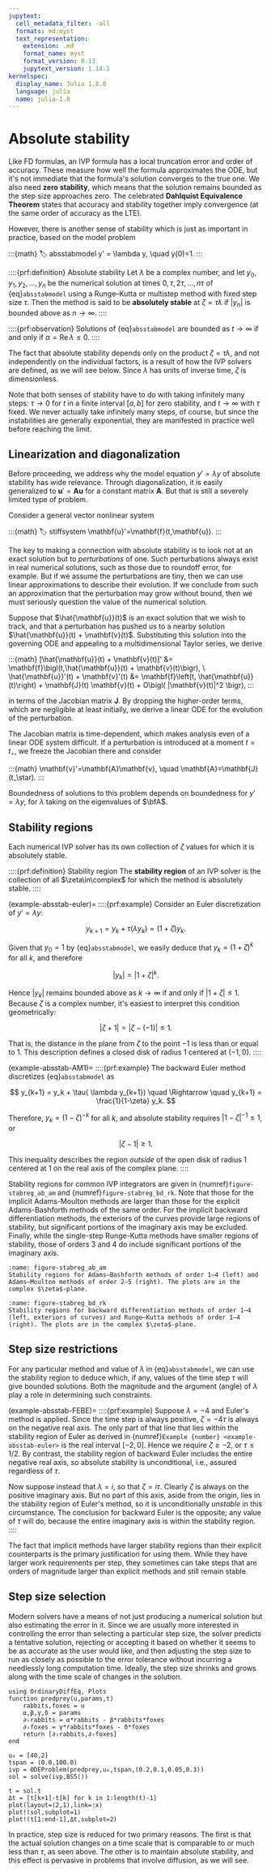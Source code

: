 ```yaml
---
jupytext:
  cell_metadata_filter: -all
  formats: md:myst
  text_representation:
    extension: .md
    format_name: myst
    format_version: 0.13
    jupytext_version: 1.14.1
kernelspec:
  display_name: Julia 1.8.0
  language: julia
  name: julia-1.8
---
```


# Absolute stability

Like FD formulas, an IVP formula has a local truncation error and order of accuracy. These measure how well the formula approximates the ODE, but it's not immediate that the formula's solution converges to the true one. We also need **zero stability**, which means that the solution remains bounded as the step size approaches zero. The celebrated **Dahlquist Equivalence Theorem** states that accuracy and stability together imply convergence (at the same order of accuracy as the LTE).

However, there is another sense of stability which is just as important in practice, based on the model problem

:::{math}
:label: absstabmodel
y' = \lambda y, \quad y(0)=1.
:::

::::{prf:definition} Absolute stability
Let $\lambda$ be a complex number, and let $y_0,y_1,y_2,\ldots,y_n$ be the numerical solution at times $0,\tau,2\tau,\ldots,n\tau$ of {eq}`absstabmodel` using a Runge–Kutta or multistep method with fixed step size $\tau$. Then the method is said to be **absolutely stable** at $\zeta = \tau\lambda$ if $|y_n|$ is bounded above as $n\to\infty$. 
::::

::::{prf:observation}
Solutions of {eq}`absstabmodel` are bounded as $t\to\infty$ if and only if $\alpha = \operatorname{Re} \lambda \le 0$. 
::::

The fact that absolute stability depends only on the product $\zeta = \tau\lambda$, and not independently on the individual factors, is a result of how the IVP solvers are defined, as we will see below. Since $\lambda$ has units of inverse time, $\zeta$ is dimensionless.

Note that both senses of stability have to do with taking infinitely many steps: $\tau\to 0$ for $t$ in a finite interval $[a,b]$ for zero stability, and $t\to \infty$ with $\tau$ fixed. We never actually take infinitely many steps, of course, but since the instabilities are generally exponential, they are manifested in practice well before reaching the limit.

## Linearization and diagonalization

Before proceeding, we address why the model equation $y'=\lambda y$ of absolute stability has wide relevance. Through diagonalization, it is easily generalized to $\mathbf{u}'=\mathbf{A} \mathbf{u}$ for a constant matrix $\mathbf{A}$. But that is still a severely limited type of problem.

Consider a general vector nonlinear system 

:::{math}
:label: stiffsystem
\mathbf{u}'=\mathbf{f}(t,\mathbf{u}).
:::

The key to making a connection with absolute stability is to look not at an exact solution but to *perturbations* of one. Such perturbations always exist in real numerical solutions, such as those due to roundoff error, for example. But if we assume the perturbations are tiny, then we can use linear approximations to describe their evolution. If we conclude from such an approximation that the perturbation may grow without bound, then we must seriously question the value of the numerical solution.

Suppose that $\hat{\mathbf{u}}(t)$ is an exact solution that we wish to track, and that a perturbation has pushed us to a nearby solution $\hat{\mathbf{u}}(t) + \mathbf{v}(t)$. Substituting this solution into the governing ODE and appealing to a multidimensional Taylor series, we derive

:::{math}
[\hat{\mathbf{u}}(t) + \mathbf{v}(t)]' &= \mathbf{f}\bigl(t,\hat{\mathbf{u}}(t) + \mathbf{v}(t)\bigr), \\
\hat{\mathbf{u}}'(t) + \mathbf{v}'(t) &= \mathbf{f}\left(t, \hat{\mathbf{u}}(t)\right) + \mathbf{J}(t) \mathbf{v}(t) + O\bigl( \|\mathbf{v}(t)\|^2 \bigr),
:::

in terms of the Jacobian matrix $\mathbf{J}$. By dropping the higher-order terms, which are negligible at least initially, we derive a linear ODE for the evolution of the perturbation. 

The Jacobian matrix is time-dependent, which makes analysis even of a linear ODE system difficult. If a perturbation is introduced at a moment $t=t_\star$, we freeze the Jacobian there and consider

:::{math}
\mathbf{v}'=\mathbf{A}\mathbf{v}, \quad \mathbf{A}=\mathbf{J}(t_\star).
:::

Boundedness of solutions to this problem depends on boundedness for $y'=\lambda y$, for $\lambda$ taking on the eigenvalues of $\bfA$. 

## Stability regions

Each numerical IVP solver has its own collection of $\zeta$ values for which it is absolutely stable.

::::{prf:definition} Stability region
The **stability region** of an IVP solver is the collection of all $\zeta\in\complex$ for which the method is absolutely stable.
::::

(example-absstab-euler)=
::::{prf:example}
Consider an Euler discretization of $y'=\lambda y$:
  
$$
  y_{k+1} = y_k + \tau( \lambda y_k) =   (1+ \zeta ) y_k.
$$

Given that $y_0=1$ by {eq}`absstabmodel`, we easily deduce that $y_k = (1+\zeta)^k$ for all $k$, and therefore

$$
|y_k| = |1+\zeta|^k.
$$

Hence $|y_k|$ remains bounded above as $k\to \infty$ if and only if $|1+\zeta| \le 1$. Because $\zeta$ is a complex number, it's easiest to interpret this condition geometrically:

$$
  |\zeta + 1 | = |\zeta - (-1) | \le 1.
$$

That is, the distance in the plane from $\zeta$ to the point $-1$ is less than or equal to 1. This description defines a closed disk of radius 1 centered at $(-1,0)$.
::::

(example-absstab-AM1)=
::::{prf:example}
The backward Euler method discretizes {eq}`absstabmodel` as

$$
y_{k+1} = y_k + \tau( \lambda y_{k+1}) \quad \Rightarrow \quad y_{k+1} =  \frac{1}{1-\zeta} y_k.
$$

Therefore, $y_k=(1-\zeta)^{-k}$ for all $k$, and absolute stability requires $|1-\zeta|^{-1} \le 1$, or 

$$
|\zeta-1|\ge 1.
$$

This inequality describes the region *outside* of the open disk of radius 1 centered at $1$ on the real axis of the complex plane.
::::

Stability regions for common IVP integrators are given in {numref}`figure-stabreg_ab_am` and {numref}`figure-stabreg_bd_rk`.  Note that those for the implicit Adams-Moulton methods are larger than those for the explicit Adams-Bashforth methods of the same order.  For the implicit backward differentiation methods, the exteriors of the curves provide large regions of stability, but significant portions of the imaginary axis may be excluded.  Finally, while the single-step Runge-Kutta methods have smaller regions of stability, those of orders 3 and 4 do include significant portions of the imaginary axis.

```{figure} stabreg_ab_am.svg
:name: figure-stabreg_ab_am
Stability regions for Adams–Bashforth methods of order 1–4 (left) and Adams–Moulton methods of order 2–5 (right). The plots are in the complex $\zeta$-plane.
```

```{figure} stabreg_bd_rk.svg
:name: figure-stabreg_bd_rk
Stability regions for backward differentiation methods of order 1–4 (left, exteriors of curves) and Runge–Kutta methods of order 1–4 (right). The plots are in the complex $\zeta$-plane.
```

## Step size restrictions

For any particular method and value of $\lambda$ in {eq}`absstabmodel`, we can use the stability region to deduce which, if any, values of the time step $\tau$ will give bounded solutions. Both the magnitude and the argument (angle) of $\lambda$ play a role in determining such constraints.

(example-absstab-FEBE)=
::::{prf:example}
Suppose $\lambda=-4$ and Euler's method is applied. Since the time step is always positive, $\zeta=-4\tau$ is always on the negative real axis. The only part of that line that lies within the stability region of Euler as derived in {numref}`Example {number} <example-absstab-euler>` is the real interval $[-2,0]$. Hence we require $\zeta\ge -2$, or $\tau \le 1/2$. By contrast, the stability region of backward Euler includes the entire negative real axis, so absolute stability is unconditional, i.e., assured regardless of $\tau$.

Now suppose instead that $\lambda=i$, so that $\zeta=i\tau$. Clearly $\zeta$ is always on the positive imaginary axis. But no part of this axis, aside from the origin, lies in the stability region of Euler's method, so it is unconditionally *unstable* in this circumstance. The conclusion for backward Euler is the opposite; any value of $\tau$ will do, because the entire imaginary axis is within the stability region.
::::

The fact that implicit methods have larger stability regions than their explicit counterparts is the primary justification for using them. While they have larger work requirements per step, they sometimes can take steps that are orders of magnitude larger than explicit methods and still remain stable.


## Step size selection

Modern solvers have a means of not just producing a numerical solution but also estimating the error in it. Since we are usually more interested in controlling the error than selecting a particular step size, the solver predicts a tentative solution, rejecting or accepting it based on whether it seems to be as accurate as the user would like, and then adjusting the step size to run as closely as possible to the error tolerance without incurring a needlessly long computation time. Ideally, the step size shrinks and grows along with the time scale of changes in the solution.

```{code-cell}
using OrdinaryDiffEq, Plots
function predprey(u,params,t)
    rabbits,foxes = u 
    ⍺,β,γ,δ = params
    ∂ₜrabbits = ⍺*rabbits - β*rabbits*foxes
    ∂ₜfoxes = γ*rabbits*foxes - δ*foxes
    return [∂ₜrabbits,∂ₜfoxes]
end

u₀ = [40,2]
tspan = (0.0,100.0)
ivp = ODEProblem(predprey,u₀,tspan,(0.2,0.1,0.05,0.3))
sol = solve(ivp,BS5())

t = sol.t
Δt = [t[k+1]-t[k] for k in 1:length(t)-1]
plot(layout=(2,1),link=:x)
plot!(sol,subplot=1)
plot!(t[1:end-1],Δt,subplot=2)
```

In practice, step size is reduced for two primary reasons. The first is that the actual solution changes on a time scale that is comparable to or much less than $\tau$, as seen above. The other is to maintain absolute stability, and this effect is pervasive in problems that involve diffusion, as we will see.
